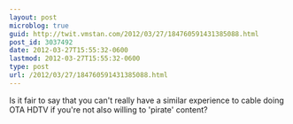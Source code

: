 ```yaml
---
layout: post
microblog: true
guid: http://twit.vmstan.com/2012/03/27/184760591431385088.html
post_id: 3037492
date: 2012-03-27T15:55:32-0600
lastmod: 2012-03-27T15:55:32-0600
type: post
url: /2012/03/27/184760591431385088.html
---
```

Is it fair to say that you can't really have a similar experience to cable doing OTA HDTV if you're not also willing to 'pirate' content?
